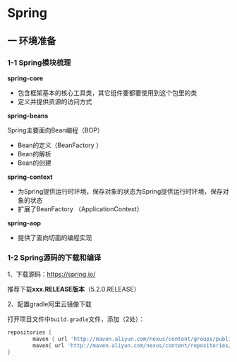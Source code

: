 # Spring

## 一 环境准备

### 1-1 Spring模块梳理



**spring-core**

- 包含框架基本的核心工具类，其它组件要都要使用到这个包里的类
- 定义并提供资源的访问方式

**spring-beans**

Spring主要面向Bean编程（BOP）

- Bean的定义（BeanFactory ）
- Bean的解析
- Bean的创建

**spring-context**

- 为Spring提供运行时环境，保存对象的状态为Spring提供运行时环境，保存对象的状态
- 扩展了BeanFactory （ApplicationContext）

**spring-aop**

- 提供了面向切面的编程实现

### 1-2 Spring源码的下载和编译

1、下载源码：https://spring.io/

推荐下载**xxx.RELEASE版本**（5.2.0.RELEASE）



2、配置gradle阿里云镜像下载

打开项目文件中`build.gradle`文件，添加（2处）：

```gradle
repositories {
        maven { url 'http://maven.aliyun.com/nexus/content/groups/public/' }
        maven{ url 'http://maven.aliyun.com/nexus/content/repositories/jcenter'}
}
```





